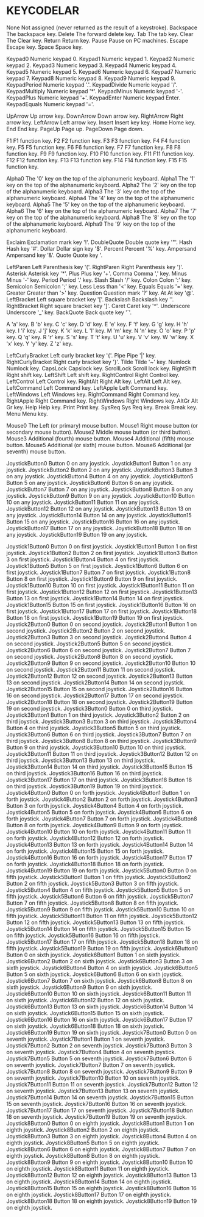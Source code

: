 # KEYCODELAR
None            Not assigned (never returned as the result of a keystroke).
Backspace       The backspace key.
Delete          The forward delete key.
Tab             The tab key.
Clear           The Clear key.
Return          Return key.
Pause           Pause on PC machines.
Escape          Escape key.
Space           Space key.

Keypad0         Numeric keypad 0.
Keypad1         Numeric keypad 1.
Keypad2         Numeric keypad 2.
Keypad3         Numeric keypad 3.
Keypad4         Numeric keypad 4.
Keypad5         Numeric keypad 5.
Keypad6         Numeric keypad 6.
Keypad7         Numeric keypad 7.
Keypad8         Numeric keypad 8.
Keypad9         Numeric keypad 9.
KeypadPeriod    Numeric keypad '.'.
KeypadDivide    Numeric keypad '/'.     
KeypadMultiply  Numeric keypad '*'.
KeypadMinus     Numeric keypad '-'.
KeypadPlus      Numeric keypad '+'.
KeypadEnter     Numeric keypad Enter.
KeypadEquals    Numeric keypad '='.

UpArrow         Up arrow key.
DownArrow       Down arrow key.
RightArrow      Right arrow key.
LeftArrow       Left arrow key.
Insert          Insert key key.
Home            Home key.
End             End key.
PageUp          Page up.
PageDown        Page down.

F1              F1 function key.
F2              F2 function key.
F3              F3 function key.
F4              F4 function key.
F5              F5 function key.
F6              F6 function key.
F7              F7 function key.
F8              F8 function key.
F9              F9 function key.
F10             F10 function key.
F11             F11 function key.
F12             F12 function key.
F13             F13 function key.
F14             F14 function key.
F15             F15 function key.

Alpha0          The '0' key on the top of the alphanumeric keyboard.
Alpha1          The '1' key on the top of the alphanumeric keyboard.
Alpha2          The '2' key on the top of the alphanumeric keyboard.
Alpha3          The '3' key on the top of the alphanumeric keyboard.
Alpha4          The '4' key on the top of the alphanumeric keyboard.
Alpha5          The '5' key on the top of the alphanumeric keyboard.
Alpha6          The '6' key on the top of the alphanumeric keyboard.
Alpha7          The '7' key on the top of the alphanumeric keyboard.
Alpha8          The '8' key on the top of the alphanumeric keyboard.
Alpha9          The '9' key on the top of the alphanumeric keyboard.

Exclaim         Exclamation mark key '!'.
DoubleQuote     Double quote key '"'.
Hash            Hash key '#'.
Dollar          Dollar sign key '$'.
Percent         Percent '%' key.
Ampersand       Ampersand key '&'.
Quote           Quote key '.

LeftParen       Left Parenthesis key '('.
RightParen      Right Parenthesis key ')'.
Asterisk        Asterisk key '*'.
Plus            Plus key '+'.
Comma           Comma ',' key.
Minus           Minus '-' key.
Period          Period '.' key.
Slash           Slash '/' key.
Colon           Colon ':' key.
Semicolon       Semicolon ';' key.
Less            Less than '<' key.
Equals          Equals '=' key.
Greater         Greater than '>' key.
Question        Question mark '?' key.
At              At key '@'.
LeftBracket     Left square bracket key '['.
Backslash       Backslash key '\'.
RightBracket    Right square bracket key ']'.
Caret           Caret key '^'.
Underscore      Underscore '_' key.
BackQuote       Back quote key '`'.

A               'a' key.
B               'b' key.
C               'c' key.
D               'd' key.
E               'e' key.
F               'f' key.
G               'g' key.
H               'h' key.
I               'i' key.
J               'j' key.
K               'k' key.
L               'l' key.
M               'm' key.
N               'n' key.
O               'o' key.
P               'p' key.
Q               'q' key.
R               'r' key.
S               's' key.
T               't' key.
U               'u' key.
V               'v' key.
W               'w' key.
X               'x' key.
Y               'y' key.
Z               'z' key.

LeftCurlyBracket  Left curly bracket key '{'.
Pipe              Pipe '|' key.
RightCurlyBracket Right curly bracket key '}'.
Tilde             Tilde '~' key.
Numlock           Numlock key.
CapsLock          Capslock key.
ScrollLock        Scroll lock key.
RightShift        Right shift key.
LeftShift         Left shift key.
RightControl      Right Control key.
LeftControl       Left Control key.
RightAlt          Right Alt key.
LeftAlt           Left Alt key.
LeftCommand       Left Command key.
LeftApple         Left Command key.
LeftWindows       Left Windows key.
RightCommand      Right Command key.
RightApple        Right Command key.
RightWindows      Right Windows key.
AltGr             Alt Gr key.
Help              Help key.
Print             Print key.
SysReq            Sys Req key.
Break             Break key.
Menu              Menu key.

Mouse0            The Left (or primary) mouse button.
Mouse1            Right mouse button (or secondary mouse button).
Mouse2            Middle mouse button (or third button).
Mouse3            Additional (fourth) mouse button.
Mouse4            Additional (fifth) mouse button.
Mouse5            Additional (or sixth) mouse button.
Mouse6            Additional (or seventh) mouse button.

JoystickButton0   Button 0 on any joystick.
JoystickButton1   Button 1 on any joystick.
JoystickButton2   Button 2 on any joystick.
JoystickButton3   Button 3 on any joystick.
JoystickButton4   Button 4 on any joystick.
JoystickButton5   Button 5 on any joystick.
JoystickButton6   Button 6 on any joystick.
JoystickButton7   Button 7 on any joystick.
JoystickButton8   Button 8 on any joystick.
JoystickButton9   Button 9 on any joystick.
JoystickButton10  Button 10 on any joystick.
JoystickButton11  Button 11 on any joystick.
JoystickButton12  Button 12 on any joystick.
JoystickButton13  Button 13 on any joystick.
JoystickButton14  Button 14 on any joystick.
JoystickButton15  Button 15 on any joystick.
JoystickButton16  Button 16 on any joystick.
JoystickButton17  Button 17 on any joystick.
JoystickButton18  Button 18 on any joystick.
JoystickButton19  Button 19 on any joystick.

Joystick1Button0  Button 0 on first joystick.
Joystick1Button1  Button 1 on first joystick.
Joystick1Button2  Button 2 on first joystick.
Joystick1Button3  Button 3 on first joystick.
Joystick1Button4  Button 4 on first joystick.
Joystick1Button5  Button 5 on first joystick.
Joystick1Button6  Button 6 on first joystick.
Joystick1Button7  Button 7 on first joystick.
Joystick1Button8  Button 8 on first joystick.
Joystick1Button9  Button 9 on first joystick.
Joystick1Button10 Button 10 on first joystick.
Joystick1Button11 Button 11 on first joystick.
Joystick1Button12 Button 12 on first joystick.
Joystick1Button13 Button 13 on first joystick.
Joystick1Button14 Button 14 on first joystick.
Joystick1Button15 Button 15 on first joystick.
Joystick1Button16 Button 16 on first joystick.
Joystick1Button17 Button 17 on first joystick.
Joystick1Button18 Button 18 on first joystick.
Joystick1Button19 Button 19 on first joystick.
Joystick2Button0  Button 0 on second joystick.
Joystick2Button1  Button 1 on second joystick.
Joystick2Button2  Button 2 on second joystick.
Joystick2Button3  Button 3 on second joystick.
Joystick2Button4  Button 4 on second joystick.
Joystick2Button5  Button 5 on second joystick.
Joystick2Button6  Button 6 on second joystick.
Joystick2Button7  Button 7 on second joystick.
Joystick2Button8  Button 8 on second joystick.
Joystick2Button9  Button 9 on second joystick.
Joystick2Button10 Button 10 on second joystick.
Joystick2Button11 Button 11 on second joystick.
Joystick2Button12 Button 12 on second joystick.
Joystick2Button13 Button 13 on second joystick.
Joystick2Button14 Button 14 on second joystick.
Joystick2Button15 Button 15 on second joystick.
Joystick2Button16 Button 16 on second joystick.
Joystick2Button17 Button 17 on second joystick.
Joystick2Button18 Button 18 on second joystick.
Joystick2Button19 Button 19 on second joystick.
Joystick3Button0  Button 0 on third joystick.
Joystick3Button1  Button 1 on third joystick.
Joystick3Button2  Button 2 on third joystick.
Joystick3Button3  Button 3 on third joystick.
Joystick3Button4  Button 4 on third joystick.
Joystick3Button5  Button 5 on third joystick.
Joystick3Button6  Button 6 on third joystick.
Joystick3Button7  Button 7 on third joystick.
Joystick3Button8  Button 8 on third joystick.
Joystick3Button9  Button 9 on third joystick.
Joystick3Button10 Button 10 on third joystick.
Joystick3Button11 Button 11 on third joystick.
Joystick3Button12 Button 12 on third joystick.
Joystick3Button13 Button 13 on third joystick.
Joystick3Button14 Button 14 on third joystick.
Joystick3Button15 Button 15 on third joystick.
Joystick3Button16 Button 16 on third joystick.
Joystick3Button17 Button 17 on third joystick.
Joystick3Button18 Button 18 on third joystick.
Joystick3Button19 Button 19 on third joystick.
Joystick4Button0  Button 0 on forth joystick.
Joystick4Button1  Button 1 on forth joystick.
Joystick4Button2  Button 2 on forth joystick.
Joystick4Button3  Button 3 on forth joystick.
Joystick4Button4  Button 4 on forth joystick.
Joystick4Button5  Button 5 on forth joystick.
Joystick4Button6  Button 6 on forth joystick.
Joystick4Button7  Button 7 on forth joystick.
Joystick4Button8  Button 8 on forth joystick.
Joystick4Button9  Button 9 on forth joystick.
Joystick4Button10 Button 10 on forth joystick.
Joystick4Button11 Button 11 on forth joystick.
Joystick4Button12 Button 12 on forth joystick.
Joystick4Button13 Button 13 on forth joystick.
Joystick4Button14 Button 14 on forth joystick.
Joystick4Button15 Button 15 on forth joystick.
Joystick4Button16 Button 16 on forth joystick.
Joystick4Button17 Button 17 on forth joystick.
Joystick4Button18 Button 18 on forth joystick.
Joystick4Button19 Button 19 on forth joystick.
Joystick5Button0  Button 0 on fifth joystick.
Joystick5Button1  Button 1 on fifth joystick.
Joystick5Button2  Button 2 on fifth joystick.
Joystick5Button3  Button 3 on fifth joystick.
Joystick5Button4  Button 4 on fifth joystick.
Joystick5Button5  Button 5 on fifth joystick.
Joystick5Button6  Button 6 on fifth joystick.
Joystick5Button7  Button 7 on fifth joystick.
Joystick5Button8  Button 8 on fifth joystick.
Joystick5Button9  Button 9 on fifth joystick.
Joystick5Button10 Button 10 on fifth joystick.
Joystick5Button11 Button 11 on fifth joystick.
Joystick5Button12 Button 12 on fifth joystick.
Joystick5Button13 Button 13 on fifth joystick.
Joystick5Button14 Button 14 on fifth joystick.
Joystick5Button15 Button 15 on fifth joystick.
Joystick5Button16 Button 16 on fifth joystick.
Joystick5Button17 Button 17 on fifth joystick.
Joystick5Button18 Button 18 on fifth joystick.
Joystick5Button19 Button 19 on fifth joystick.
Joystick6Button0  Button 0 on sixth joystick.
Joystick6Button1  Button 1 on sixth joystick.
Joystick6Button2  Button 2 on sixth joystick.
Joystick6Button3  Button 3 on sixth joystick.
Joystick6Button4  Button 4 on sixth joystick.
Joystick6Button5  Button 5 on sixth joystick.
Joystick6Button6  Button 6 on sixth joystick.
Joystick6Button7  Button 7 on sixth joystick.
Joystick6Button8  Button 8 on sixth joystick.
Joystick6Button9  Button 9 on sixth joystick.
Joystick6Button10 Button 10 on sixth joystick.
Joystick6Button11 Button 11 on sixth joystick.
Joystick6Button12 Button 12 on sixth joystick.
Joystick6Button13 Button 13 on sixth joystick.
Joystick6Button14 Button 14 on sixth joystick.
Joystick6Button15 Button 15 on sixth joystick.
Joystick6Button16 Button 16 on sixth joystick.
Joystick6Button17 Button 17 on sixth joystick.
Joystick6Button18 Button 18 on sixth joystick.
Joystick6Button19 Button 19 on sixth joystick.
Joystick7Button0  Button 0 on seventh joystick.
Joystick7Button1  Button 1 on seventh joystick.
Joystick7Button2  Button 2 on seventh joystick.
Joystick7Button3  Button 3 on seventh joystick.
Joystick7Button4  Button 4 on seventh joystick.
Joystick7Button5  Button 5 on seventh joystick.
Joystick7Button6  Button 6 on seventh joystick.
Joystick7Button7  Button 7 on seventh joystick.
Joystick7Button8  Button 8 on seventh joystick.
Joystick7Button9  Button 9 on seventh joystick.
Joystick7Button10 Button 10 on seventh joystick.
Joystick7Button11 Button 11 on seventh joystick.
Joystick7Button12 Button 12 on seventh joystick.
Joystick7Button13 Button 13 on seventh joystick.
Joystick7Button14 Button 14 on seventh joystick.
Joystick7Button15 Button 15 on seventh joystick.
Joystick7Button16 Button 16 on seventh joystick.
Joystick7Button17 Button 17 on seventh joystick.
Joystick7Button18 Button 18 on seventh joystick.
Joystick7Button19 Button 19 on seventh joystick.
Joystick8Button0  Button 0 on eighth joystick.
Joystick8Button1  Button 1 on eighth joystick.
Joystick8Button2  Button 2 on eighth joystick.
Joystick8Button3  Button 3 on eighth joystick.
Joystick8Button4  Button 4 on eighth joystick.
Joystick8Button5  Button 5 on eighth joystick.
Joystick8Button6  Button 6 on eighth joystick.
Joystick8Button7  Button 7 on eighth joystick.
Joystick8Button8  Button 8 on eighth joystick.
Joystick8Button9  Button 9 on eighth joystick.
Joystick8Button10 Button 10 on eighth joystick.
Joystick8Button11 Button 11 on eighth joystick.
Joystick8Button12 Button 12 on eighth joystick.
Joystick8Button13 Button 13 on eighth joystick.
Joystick8Button14 Button 14 on eighth joystick.
Joystick8Button15 Button 15 on eighth joystick.
Joystick8Button16 Button 16 on eighth joystick.
Joystick8Button17 Button 17 on eighth joystick.
Joystick8Button18 Button 18 on eighth joystick.
Joystick8Button19 Button 19 on eighth joystick.
